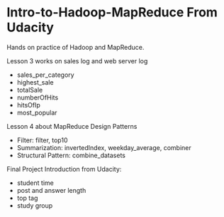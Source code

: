 Intro-to-Hadoop-MapReduce From Udacity 
=========================
Hands on practice of Hadoop and MapReduce.

Lesson 3 works on sales log and web server log
- sales_per_category 
- highest_sale
- totalSale
- numberOfHits
- hitsOfIp
- most_popular

Lesson 4 about MapReduce Design Patterns
- Filter: filter, top10
- Summarization: invertedIndex, weekday_average, combiner
- Structural Pattern: combine_datasets

Final Project Introduction from Udacity:
- student time
- post and answer length
- top tag
- study group


